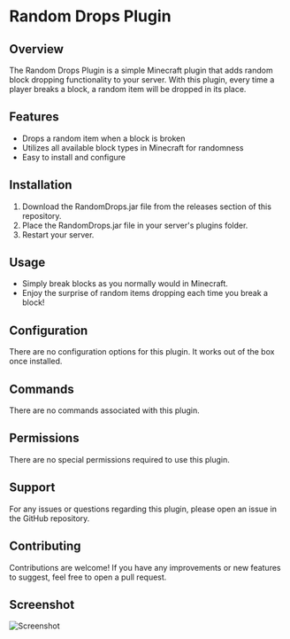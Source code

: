 # Random Drops Plugin

## Overview
The Random Drops Plugin is a simple Minecraft plugin that adds random block dropping functionality to your server. With this plugin, every time a player breaks a block, a random item will be dropped in its place.

## Features
- Drops a random item when a block is broken
- Utilizes all available block types in Minecraft for randomness
- Easy to install and configure

## Installation
1. Download the RandomDrops.jar file from the releases section of this repository.
2. Place the RandomDrops.jar file in your server's plugins folder.
3. Restart your server.

## Usage
- Simply break blocks as you normally would in Minecraft.
- Enjoy the surprise of random items dropping each time you break a block!

## Configuration
There are no configuration options for this plugin. It works out of the box once installed.

## Commands
There are no commands associated with this plugin.

## Permissions
There are no special permissions required to use this plugin.

## Support
For any issues or questions regarding this plugin, please open an issue in the GitHub repository.

## Contributing
Contributions are welcome! If you have any improvements or new features to suggest, feel free to open a pull request.

## Screenshot
![Screenshot](https://i.imgur.com/bKQ96Tq.jpeg)
